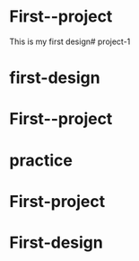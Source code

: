 # First--project
This is my first design# project-1
# first-design
# First--project
# practice
# First-project
# First-design
